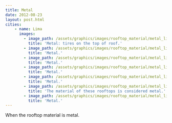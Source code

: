 ```yaml
---
title: Metal 
date: 2012-08-23
layout: post.html
cities:     
    - name: Lima
      images:
        - image_path: /assets/graphics/images/rooftop_material/metal_lima_01.jpg
          title: 'Metal: tires on the top of roof.'            
        - image_path: /assets/graphics/images/rooftop_material/metal_lima_02.jpg
          title: 'Metal.'            
        - image_path: /assets/graphics/images/rooftop_material/metal_lima_03.jpg
          title: 'Metal.'  
        - image_path: /assets/graphics/images/rooftop_material/metal_lima_04.jpg
          title: 'Metal.'            
        - image_path: /assets/graphics/images/rooftop_material/metal_lima_05.jpg
          title: 'Metal.'            
        - image_path: /assets/graphics/images/rooftop_material/metal_lima_06.jpg
          title: 'The material of these rooftops is considered metal.'  
        - image_path: /assets/graphics/images/rooftop_material/metal_lima_07.jpg
          title: 'Metal.'                                                  
---
```

When the rooftop material is metal.
